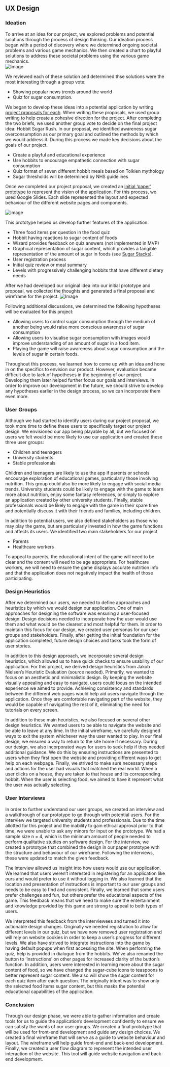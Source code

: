 ## UX Design

### Ideation
To arrive at an idea for our project, we explored problems and potential solutions through the process of design thinking. Our ideation process began with a period of discovery where we determined ongoing societal problems and various game mechanics. We then created a chart to playful solutions to address these societal problems using the various game mechanics.  
![Image](IdeationChart.png)

We reviewed each of these solution and determined thse solutions were the most interesting through a group vote:
- Showing popular news trends around the world
- Quiz for sugar consumption.  

We began to develop these ideas into a potential application by writing [project proposals for each](../SugarRushProposal.pdf). When writing these proposals, we used group writing to help create a cohesive direction for the project. After completing the two briefs, we used another group vote to decide on the final project idea: Hobbit Sugar Rush. In our proposal, we identified awareness sugar overconsumption as our primary goal and outlined the methods by which we would address it. During this process we made key decisions about the goals of our project.
  - Create a playful and educational experience
  - Use hobbits to encourage empathetic connection with sugar consumption
  - Quiz format of seven different hobbit meals based on Tolkien mythology
  - Sugar thresholds will be determined by NHS guidelines

Once we completed our project proposal, we created an [initial ‘paper’ prototype](https://docs.google.com/presentation/d/1PUFuL9rSekN_tIJ1nDB9tv86x6KvYPRJFryo8T6m-Vk/edit?usp=sharing) to represent the vision of the application. For this process, we used Google Slides. Each slide represented the layout and expected behaviour of the different website pages and components. 

![image](paperPrototypeVillage.png)

This prototype helped us develop further features of the application.
  - Three food items per question in the food quiz
  - Hobbit having reactions to sugar content of foods
  - Wizard provides feedback on quiz answers (not implemented in MVP)
  - Graphical representation of sugar content, which provides a tangible representation of the amount of sugar in foods (see [Sugar Stacks](http://www.sugarstacks.com/)).
  - User registration process
  - Initial quiz review or meal summary
  - Levels with progressively challenging hobbits that have different dietary needs

After we had developed our original idea into our initial prototype and proposal, we collected the thoughts and generated a final proposal and wireframe for the project.
![Image](quizWireframe.png)

Following additional discussions, we determined the following hypotheses will be evaluated for this project: 
- Allowing users to control sugar consumption through the medium of another being would raise more conscious awareness of sugar consumption
- Allowing users to visualise sugar consumption with images would improve understanding of an amount of sugar in a food item.
- Playing the game will raise awareness about sugar consumption and the levels of sugar in certain foods.  

Throughout this process, we learned how to come up with an idea and hone in on the specifics to envision our product. However, evaluation became difficult due to lack of hypotheses in the beginning of our project. Developing them later helped further focus our goals and interviews. In order to improve our development in the future, we should strive to develop any hypotheses earlier in the design process, so we can incorporate them even more.

### User Groups
Although we had started to identify users during our project proposal, we took more time to define these users to specifically target our project design. We envisioned our app being playable by all, but we focused on users we felt would be more likely to use our application and created these three user groups:

- Children and teenagers
- University students
- Stable professionals  

Children and teenagers are likely to use the app if parents or schools encourage exploration of educational games, particularly those involving nutrition. This group could also be more likely to engage with social media trends. University students could be likely to engage with the game to learn more about nutrition, enjoy some fantasy references, or simply to explore an application created by other university students. Finally, stable professionals would be likely to engage with the game in their spare time and potentially discuss it with their friends and families, including children.

In addition to potential users, we also defined stakeholders as those who may play the game, but are particularly invested in how the game functions and affects its users. We identified two main stakeholders for our project

- Parents
- Healthcare workers  

To appeal to parents, the educational intent of the game will need to be clear and the content will need to be age appropriate. For healthcare workers, we will need to ensure the game displays accurate nutrition info and that the application does not negatively impact the health of those participating.

### Design Heuristics
After we determined our users, we needed to define approaches and heuristics by which we would design our application. One of main approaches for designing the software was ensuring a user-focused design. Design decisions needed to incorporate how the user would use them and what would be the clearest and most helpful for them. In order to maintain this focus for our design, we created user personas for our user groups and stakeholders. Finally, after getting the initial foundation for the application completed, future design choices and tasks took the form of user stories.

In addition to this design approach, we incorporate several design heuristics, which allowed us to have quick checks to ensure usability of our application. For this project, we derived design heuristics from Jakob Nielsen’s Heuristic Evaluation (source needed). Primarily, we wanted to focus on an aesthetic and minimalistic design. By keeping the website visually appealing and easy to navigate, users could focus on the intended experience we aimed to provide. Achieving consistency and standards between the different web pages would help aid users navigate through the application. Once they are comfortable navigating part of the website, they would be capable of navigating the rest of it, eliminating the need for tutorials on every screen.

In addition to these main heuristics, we also focused on several other design heuristics. We wanted users to be able to navigate the website and be able to leave at any time. In the initial wireframe, we carefully designed ways to exit the system whichever way the user wanted to play. In our final design, we ensured a way to return to the site home if necessary. During our design, we also incorporated ways for users to seek help if they needed additional guidance. We do this by ensuring instructions are presented to users when they first open the website and providing different ways to get help on each webpage. Finally, we strived to make sure necessary steps and actions for the user had visuals that matched the real world. When a user clicks on a house, they are taken to that house and its corresponding hobbit. When the user is selecting food, we aimed to have it represent what the user was actually selecting.


### User Interviews
In order to further understand our user groups, we created an interview and a walkthrough of our prototype to go through with potential users. For the interview we targeted university students and professionals. Due to the time allotted for this project and the inability to gain ethical approval prior to that time, we were unable to ask any minors for input on the prototype. We had a sample size n = 4, which is the minimum amount of people needed to perform qualitative studies on software design. For the interview, we created a prototype that combined the design in our paper prototype with the structure and behaviour of our wireframe. Following the interviews, these were updated to match the given feedback.

The interview allowed us insight into how users would use our application. We learned that users weren’t interested in registering for an application like ours and would prefer to use it without logging in. We also learned that the location and presentation of instructions is important to our user groups and needs to be easy to find and consistent. Finally, we learned that some users prefer challenges and fun, but others prefer the educational aspects of the game. This feedback means that we need to make sure the entertainment and knowledge provided by this game are strong to appeal to both types of users.

We interpreted this feedback from the interviewees and turned it into actionable design changes. Originally we needed registration to allow for different levels in our quiz, but we have now removed user registration and will rely on website cookies in order to keep a user’s progress for different levels. We also have strived to integrate instructions into the game by having default popups when first accessing the site. When performing the quiz, help is provided in dialogue from the hobbits. We’ve also renamed the button to ‘Instructions’ on other pages for increased clarity of the button’s function. In addition, users were interested in learning more about the sugar content of food, so we have changed the sugar-cube icons to teaspoons to better represent sugar content. We also will show the sugar content for each quiz item after each question. The originally intent was to show only the selected food items sugar content, but this masks the potential educational capabilities of the application.

### Conclusion
Through our design phase, we were able to gather information and create tools for us to guide the application’s development confidently to ensure we can satisfy the wants of our user groups. We created a final prototype that will be used for front-end development and guide any design choices. We created a final wireframe that will serve as a guide to website behaviour and layout. The wireframe will help guide front-end and back-end development. Finally, we created a user flow diagram to represent the intended user interaction of the website. This tool will guide website navigation and back-end development.

